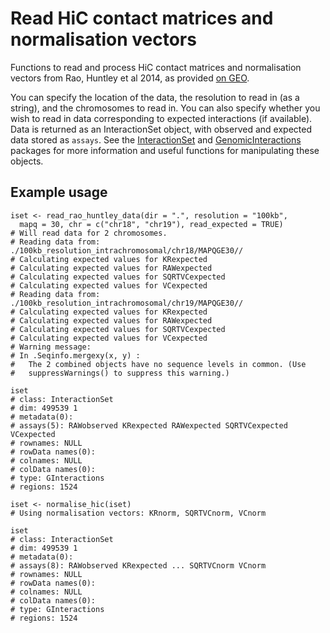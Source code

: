 # Read HiC contact matrices and normalisation vectors

Functions to read and process HiC contact matrices and normalisation vectors 
from Rao, Huntley et al 2014, as provided [on GEO](http://www.ncbi.nlm.nih.gov/geo/query/acc.cgi?acc=GSE63525). 

You can specify the location of the data, the resolution to read in (as a string), 
and the chromosomes to read in. You can also specify whether you wish to read in data corresponding 
to expected interactions (if available). Data is returned as an InteractionSet object, with 
observed and expected data stored as `assays`. See the
[InteractionSet](http://www.bioconductor.org/packages/release/bioc/html/InteractionSet.html) 
and [GenomicInteractions](http://www.bioconductor.org/packages/release/bioc/html/GenomicInteractions.html) 
packages for more information and useful functions for manipulating these objects.

## Example usage

```
iset <- read_rao_huntley_data(dir = ".", resolution = "100kb",
  mapq = 30, chr = c("chr18", "chr19"), read_expected = TRUE)
# Will read data for 2 chromosomes.
# Reading data from: ./100kb_resolution_intrachromosomal/chr18/MAPQGE30//
# Calculating expected values for KRexpected
# Calculating expected values for RAWexpected
# Calculating expected values for SQRTVCexpected
# Calculating expected values for VCexpected
# Reading data from: ./100kb_resolution_intrachromosomal/chr19/MAPQGE30//
# Calculating expected values for KRexpected
# Calculating expected values for RAWexpected
# Calculating expected values for SQRTVCexpected
# Calculating expected values for VCexpected
# Warning message:
# In .Seqinfo.mergexy(x, y) :
#   The 2 combined objects have no sequence levels in common. (Use
#   suppressWarnings() to suppress this warning.)

iset
# class: InteractionSet 
# dim: 499539 1 
# metadata(0):
# assays(5): RAWobserved KRexpected RAWexpected SQRTVCexpected VCexpected
# rownames: NULL
# rowData names(0):
# colnames: NULL
# colData names(0):
# type: GInteractions
# regions: 1524

iset <- normalise_hic(iset)
# Using normalisation vectors: KRnorm, SQRTVCnorm, VCnorm

iset
# class: InteractionSet 
# dim: 499539 1 
# metadata(0):
# assays(8): RAWobserved KRexpected ... SQRTVCnorm VCnorm
# rownames: NULL
# rowData names(0):
# colnames: NULL
# colData names(0):
# type: GInteractions
# regions: 1524
```
